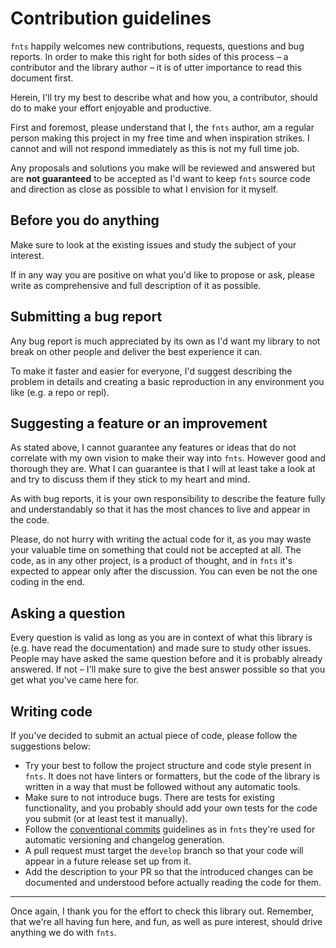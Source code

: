 # Contribution guidelines

`fnts` happily welcomes new contributions, requests, questions and bug reports.
In order to make this right for both sides of this process – a contributor and the library author – it is of utter importance to read this document first.

Herein, I'll try my best to describe what and how you, a contributor, should do to make your effort enjoyable and productive.

First and foremost, please understand that I, the `fnts` author, am a regular person making this project in my free time and when inspiration strikes. I cannot and will not respond immediately as this is not my full time job.

Any proposals and solutions you make will be reviewed and answered but are **not guaranteed** to be accepted as I'd want to keep `fnts` source code and direction as close as possible to what I envision for it myself.

## Before you do anything

Make sure to look at the existing issues and study the subject of your interest.

If in any way you are positive on what you'd like to propose or ask, please write as comprehensive and full description of it as possible.

## Submitting a bug report

Any bug report is much appreciated by its own as I'd want my library to not break on other people and deliver the best experience it can.

To make it faster and easier for everyone, I'd suggest describing the problem in details and creating a basic reproduction in any environment you like (e.g. a repo or repl).

## Suggesting a feature or an improvement

As stated above, I cannot guarantee any features or ideas that do not correlate with my own vision to make their way into `fnts`. However good and thorough they are.
What I can guarantee is that I will at least take a look at and try to discuss them if they stick to my heart and mind.

As with bug reports, it is your own responsibility to describe the feature fully and understandably so that it has the most chances to live and appear in the code.

Please, do not hurry with writing the actual code for it, as you may waste your valuable time on something that could not be accepted at all. The code, as in any other project, is a product of thought, and in `fnts` it's expected to appear only after the discussion. You can even be not the one coding in the end.

## Asking a question

Every question is valid as long as you are in context of what this library is (e.g. have read the documentation) and made sure to study other issues. People may have asked the same question before and it is probably already answered. If not – I'll make sure to give the best answer possible so that you get what you've came here for.

## Writing code

If you've decided to submit an actual piece of code, please follow the suggestions below:

- Try your best to follow the project structure and code style present in `fnts`. It does not have linters or formatters, but the code of the library is written in a way that must be followed without any automatic tools.
- Make sure to not introduce bugs. There are tests for existing functionality, and you probably should add your own tests for the code you submit (or at least test it manually).
- Follow the [conventional commits](https://www.conventionalcommits.org/en/v1.0.0/) guidelines as in `fnts` they're used for automatic versioning and changelog generation.
- A pull request must target the `develop` branch so that your code will appear in a future release set up from it.
- Add the description to your PR so that the introduced changes can be documented and understood before actually reading the code for them.

---

Once again, I thank you for the effort to check this library out. Remember, that we're all having fun here, and fun, as well as pure interest, should drive anything we do with `fnts`.
